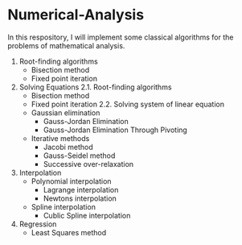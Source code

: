 # Numerical-Analysis
In this respository, I will implement some classical algorithms for the problems of mathematical analysis. 

1. Root-finding algorithms
    - Bisection method
    - Fixed point iteration
2. Solving Equations
    2.1. Root-finding algorithms
    - Bisection method
    - Fixed point iteration
    2.2. Solving system of linear equation
    - Gaussian elimination
        - Gauss-Jordan Elimination
        - Gauss-Jordan Elimination Through Pivoting
    - Iterative methods
        - Jacobi method
        - Gauss-Seidel method
        - Successive over-relaxation
3. Interpolation
    - Polynomial interpolation
        - Lagrange interpolation
        - Newtons interpolation
    - Spline interpolation
        - Cublic Spline interpolation
4. Regression
    - Least Squares method
